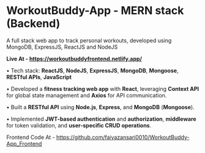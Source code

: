 # WorkoutBuddy-App - MERN stack (Backend)
A full stack web app to track personal workouts, developed using MongoDB, ExpressJS, ReactJS and NodeJS

**Live At - https://workoutbuddyfrontend.netlify.app/**

• Tech stack: **ReactJS**, **NodeJS**, **ExpressJS**, **MongoDB**, **Mongoose**, **RESTful APIs**, **JavaScript**  

• Developed a **fitness tracking web app** with **React**, leveraging **Context API** for global state management and **Axios** for API communication.  

• Built a **RESTful API** using **Node.js**, **Express**, and **MongoDB** (**Mongoose**).  

• Implemented **JWT-based authentication** and **authorization**, **middleware** for token validation, and **user-specific CRUD operations**.


Frontend Code At - https://github.com/faiyazansari0010/WorkoutBuddy-App_Frontend
